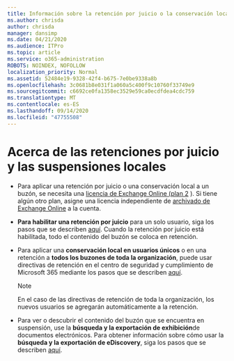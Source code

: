 ```yaml
---
title: Información sobre la retención por juicio o la conservación local
ms.author: chrisda
author: chrisda
manager: dansimp
ms.date: 04/21/2020
ms.audience: ITPro
ms.topic: article
ms.service: o365-administration
ROBOTS: NOINDEX, NOFOLLOW
localization_priority: Normal
ms.assetid: 52484e19-9328-42f4-b675-7e0be9338a8b
ms.openlocfilehash: 3c0681b8e031f1a060a5c400f9c10760f33749e9
ms.sourcegitcommit: c6692ce0fa1358ec3529e59ca0ecdfdea4cdc759
ms.translationtype: MT
ms.contentlocale: es-ES
ms.lasthandoff: 09/14/2020
ms.locfileid: "47755508"
---
```

# <a name="about-litigation-holds-and-in-place-holds"></a>Acerca de las retenciones por juicio y las suspensiones locales

- Para aplicar una retención por juicio o una conservación local a un buzón, se necesita una [licencia de Exchange Online (plan 2](https://docs.microsoft.com/office365/servicedescriptions/office-365-platform-service-description/office-365-plan-options) ). Si tiene algún otro plan, asigne una licencia independiente de [archivado de Exchange Online](https://docs.microsoft.com/office365/servicedescriptions/exchange-online-archiving-service-description/exchange-online-archiving-service-description) a la cuenta. 
    
- **Para habilitar una retención por juicio** para un solo usuario, siga los pasos que se describen [aquí](https://docs.microsoft.com/office365/SecurityCompliance/place-a-mailbox-on-litigation-hold). Cuando la retención por juicio está habilitada, todo el contenido del buzón se coloca en retención.
    
- Para aplicar una **conservación local en usuarios únicos** o en una retención a **todos los buzones de toda la organización**, puede usar directivas de retención en el centro de seguridad y cumplimiento de Microsoft 365 mediante los pasos que se describen [aquí]( https://docs.microsoft.com/microsoft-365/compliance/retention-policies).
    
    > [!NOTE]
    > En el caso de las directivas de retención de toda la organización, los nuevos usuarios se agregarán automáticamente a la retención. 
  
- Para ver o descubrir el contenido del buzón que se encuentra en suspensión, use la **búsqueda y la exportación de exhibición**de documentos electrónicos. Para obtener información sobre cómo usar la **búsqueda y la exportación de eDiscovery**, siga los pasos que se describen [aquí](https://docs.microsoft.com/microsoft-365/compliance/export-search-results).
    

